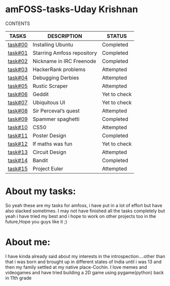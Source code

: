 # amFOSS-tasks-Uday Krishnan

CONTENTS

|TASKS|DESCRIPTION|STATUS|
|-----|-----------|------|
|[task#00](https://github.com/udaykrishnan9302/amfoss-tasks/tree/main/task%20%2300)|Installing Ubuntu|Completed|
|[task#01](https://github.com/udaykrishnan9302/amfoss-tasks/tree/main/task%20%2301)|Starring Amfoss repository|Completed|
|[task#02](https://github.com/udaykrishnan9302/amfoss-tasks/tree/main/task%20%2302)|Nickname in IRC Freenode|Completed|
|[task#03](https://github.com/udaykrishnan9302/amfoss-tasks/tree/main/task%20%2303)|HackerRank problems|Attempted|
|[task#04](https://github.com/udaykrishnan9302/amfoss-tasks/tree/main/task%20%2304)|Debugging Derbies|Attempted|
|[task#05](https://github.com/udaykrishnan9302/amfoss-tasks/tree/main/task%20%2305)|Rustic Scraper|Attempted|
|[task#06](https://github.com/udaykrishnan9302/amfoss-tasks/tree/main/task%20%2306)|Geddit|Yet to check|
|[task#07](https://github.com/udaykrishnan9302/amfoss-tasks/tree/main/task%20%2307)|Ubiquitous UI|Yet to check|
|[task#08](https://github.com/udaykrishnan9302/amfoss-tasks/tree/main/task%20%2308)|Sir Perceval’s quest|Attempted|
|[task#09](https://github.com/udaykrishnan9302/amfoss-tasks/tree/main/task%20%2309)|Spammer spaghetti|Completed|
|[task#10](https://github.com/udaykrishnan9302/amfoss-tasks/tree/main/task%20%2310)|CS50|Attempted|
|[task#11](https://github.com/udaykrishnan9302/amfoss-tasks/tree/main/task%20%2311)|Poster Design|Completed|
|[task#12](https://github.com/udaykrishnan9302/amfoss-tasks/tree/main/task%20%2312)|If maths was fun|Yet to check|
|[task#13](https://github.com/udaykrishnan9302/amfoss-tasks/tree/main/task%20%2313)|Circuit Design|Attempted|
|[task#14](https://github.com/udaykrishnan9302/amfoss-tasks/tree/main/task%20%2314)|Bandit|Completed|
|[task#15](https://github.com/udaykrishnan9302/amfoss-tasks/tree/main/task%20%2315)|Project Euler|Attempted|

# About my tasks:
So yeah these are my tasks for amfoss, i have put in a lot of effort but have also slacked sometimes. I may not have finished all the tasks completely but yeah i have tried my best and i hope to work on other projects too in the future,Hope you guys like it ;)

# About me:
I have kinda already said about my interests in the introspection....other than that i was born and brought up in different states of India until i was 13 and then my family settled at my native place-Cochin.
I love memes and videogames and have tried building a 2D game using pygame(python) back in 11th grade
